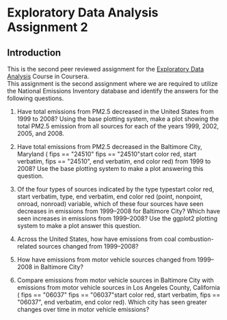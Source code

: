 # Exploratory Data Analysis Assignment 2

## Introduction
This is the second peer reviewed assignment for the [Exploratory Data Analysis](https://www.coursera.org/learn/exploratory-data-analysis) Course in Coursera.  
This assignment is the second assignment where we are required to utilize the National Emissions Inventory database and identify the answers for the following questions.
1. Have total emissions from PM2.5 decreased in the United States from 1999 to 2008? Using the base plotting system, make a plot showing the total PM2.5 emission from all sources for each of the years 1999, 2002, 2005, and 2008.

2. Have total emissions from PM2.5 decreased in the Baltimore City, Maryland (
fips == "24510"
fips == "24510"start color red, start verbatim, fips == "24510", end verbatim, end color red) from 1999 to 2008? Use the base plotting system to make a plot answering this question.

3. Of the four types of sources indicated by the 
type
typestart color red, start verbatim, type, end verbatim, end color red (point, nonpoint, onroad, nonroad) variable, which of these four sources have seen decreases in emissions from 1999–2008 for Baltimore City? Which have seen increases in emissions from 1999–2008? Use the ggplot2 plotting system to make a plot answer this question.

4. Across the United States, how have emissions from coal combustion-related sources changed from 1999–2008?

5. How have emissions from motor vehicle sources changed from 1999–2008 in Baltimore City?

6. Compare emissions from motor vehicle sources in Baltimore City with emissions from motor vehicle sources in Los Angeles County, California (
fips == "06037"
fips == "06037"start color red, start verbatim, fips == "06037", end verbatim, end color red). Which city has seen greater changes over time in motor vehicle emissions?
